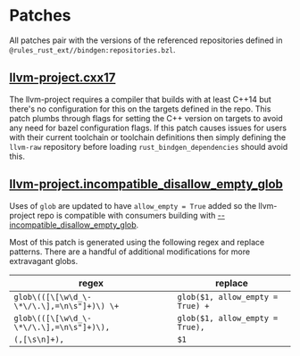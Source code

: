 # Patches

All patches pair with the versions of the referenced repositories defined in `@rules_rust_ext//bindgen:repositories.bzl`.

## [llvm-project.cxx17](./llvm-project.cxx17.patch)

The llvm-project requires a compiler that builds with at least C++14 but there's no configuration
for this on the targets defined in the repo. This patch plumbs through flags for setting the C++
version on targets to avoid any need for bazel configuration flags. If this patch causes issues
for users with their current toolchain or toolchain definitions then simply defining the `llvm-raw`
repository before loading `rust_bindgen_dependencies` should avoid this.

## [llvm-project.incompatible_disallow_empty_glob](./llvm-project.incompatible_disallow_empty_glob.patch)

Uses of `glob` are updated to have `allow_empty = True` added so the llvm-project repo is compatible
with consumers building with [--incompatible_disallow_empty_glob](https://bazel.build/reference/command-line-reference#flag--incompatible_disallow_empty_glob).

Most of this patch is generated using the following regex and replace patterns. There are a handful
of additional modifications for more extravagant globs.

| regex | replace |
| --- | --- |
| `glob\(([\[\w\d_\-\*\/\.\],=\n\s"]+)\) \+` | `glob($1, allow_empty = True) +` |
| `glob\(([\[\w\d_\-\*\/\.\],=\n\s"]+)\),` | `glob($1, allow_empty = True),` |
| `(,[\s\n]+), ` | `$1` |

